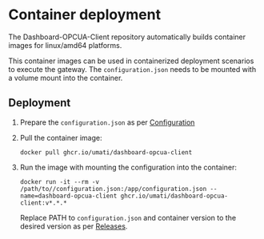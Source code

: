 # Container deployment

The Dashboard-OPCUA-Client repository automatically builds container images for linux/amd64 platforms.

This container images can be used in containerized deployment scenarios to execute the gateway.
The `configuration.json` needs to be mounted with a volume mount into the container.

## Deployment

1. Prepare the `configuration.json` as per [Configuration](./Configuration.md)
2. Pull the container image:

   ``` shell
   docker pull ghcr.io/umati/dashboard-opcua-client
   ```

3. Run the image with mounting the configuration into the container:

    ``` shell
    docker run -it --rm -v /path/to//configuration.json:/app/configuration.json --name=dashboard-opcua-client ghcr.io/umati/dashboard-opcua-client:v*.*.*
    ```

    Replace PATH to `configuration.json` and container version to the desired version as per [Releases](https://github.com/umati/Dashboard-OPCUA-Client/releases).
